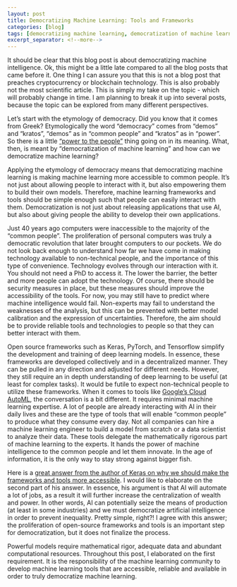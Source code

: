 ```yaml
---
layout: post
title: Democratizing Machine Learning: Tools and Frameworks
categories: [blog]
tags: [democratizing machine learning, democratization of machine learning, decentralized machine learning, peer-to-peer learning]
excerpt_separator: <!--more-->
---
```


It should be clear that this blog post is about democratizing machine intelligence. Ok, this might be a little late compared to all the blog posts that came before it. One thing I can assure you that this is not a blog post that preaches cryptocurrency or blockchain technology.<!--more--> This is also probably not the most scientific article. This is simply my take on the topic - which will probably change in time. I am planning to break it up into several posts, because the topic can be explored from many different perspectives. 

Let’s start with the etymology of democracy. Did you know that it comes from Greek? Etymologically the word “democracy” comes from “demos” and “kratos”, “demos” as in “common people” and “kratos” as in “power”. So there is a little [“power to the people”](https://www.youtube.com/watch?v=RtvlBS4PMF0) thing going on in its meaning. What, then, is meant by “democratization of machine learning”  and how can we democratize machine learning? 

Applying the etymology of democracy means that democratizing machine learning is making machine learning more accessible to common people. It’s not just about allowing people to interact with it, but also empowering them to build their own models. Therefore, machine learning frameworks and tools should be simple enough such that people can easily interact with them. Democratization is not just about releasing applications that use AI, but also about giving people the ability to develop their own applications. 

Just 40 years ago computers were inaccessible to the majority of the “common people”. The proliferation of personal computers was truly a democratic revolution that later brought computers to our pockets. We do not look back enough to understand how far we have come in making technology available to non-technical people, and the importance of this type of convenience. Technology evolves through our interaction with it. You should not need a PhD to access it. The lower the barrier, the better and more people can adopt the technology. Of course, there should be security measures in place, but these measures should improve the accessibility of the tools. For now, you may still have to predict where machine intelligence would fail. Non-experts may fail to understand the weaknesses of the analysis, but this can be prevented with better model calibration and the expression of uncertainties. Therefore, the aim should be to provide reliable tools and technologies to people so that they can better interact with them. 

Open source frameworks such as Keras, PyTorch, and Tensorflow simplify the development and training of deep learning models. In essence, these frameworks are developed collectively and in a decentralized manner. They can be pulled in any direction and adjusted for different needs. However, they still require an in depth understanding of deep learning to be useful (at least for complex tasks). It would be futile to expect non-technical people to utilize these frameworks. When it comes to tools like [Google’s Cloud AutoML](https://cloud.google.com/automl/), the conversation is a bit different. It requires minimal machine learning expertise. A lot of people are already interacting with AI in their daily lives and these are the type of tools that will enable “common people” to produce what they consume every day. Not all companies can hire a machine learning engineer to build a model from scratch or a data scientist to analyze their data. These tools delegate the mathematically rigorous part of machine learning to the experts. It hands the power of machine intelligence to the common people and let them innovate. In the age of information, it is the only way to stay strong against bigger fish. 

Here is a [great answer from the author of Keras on why we should make the frameworks and tools more accessible](https://www.quora.com/Why-is-it-important-to-democratize-machine-learning). I would like to elaborate on the second part of his answer. In essence, his argument is that AI will automate a lot of jobs, as a result it will further increase the centralization of wealth and power. In other words, AI can potentially seize the means of production (at least in some industries) and we must democratize artificial intelligence in order to prevent inequality. Pretty simple, right?! I agree with this answer; the proliferation of open-source frameworks and tools is an important step for democratization, but it does not finalize the process. 

Powerful models require mathematical rigor, adequate data and abundant computational resources. Throughout this post, I elaborated on the first requirement. It is the responsibility of the machine learning community to develop machine learning tools that are accessible, reliable and available in order to truly democratize machine learning.

